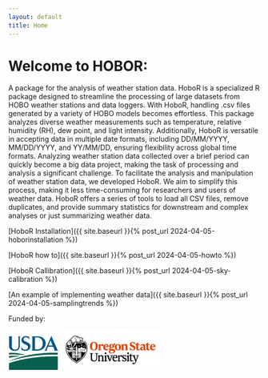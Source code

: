 ```yaml
---
layout: default
title: Home
---
```


 # Welcome to HOBOR:
  A package for the analysis of weather station data. HoboR is a specialized R package designed to streamline the processing of large datasets from HOBO weather stations and data loggers. With HoboR, handling .csv files generated by a variety of HOBO models becomes effortless. This package analyzes diverse weather measurements such as temperature, relative humidity (RH), dew point, and light intensity. Additionally, HoboR is versatile in accepting data in multiple date formats, including DD/MM/YYYY, MM/DD/YYYY, and YY/MM/DD, ensuring flexibility across global time formats. Analyzing weather station data collected over a brief period can quickly become a big data project, making the task of processing and analysis a significant challenge. To facilitate the analysis and manipulation of weather station data, we developed HoboR. We aim to simplify this process, making it less time-consuming for researchers and users of weather data. HoboR offers a series of tools to load all CSV files, remove duplicates, and provide summary statistics for downstream and complex analyses or just summarizing weather data.

[HoboR Installation]({{ site.baseurl }}{% post_url 2024-04-05-hoborinstallation %})

[HoboR how to]({{ site.baseurl }}{% post_url 2024-04-05-howto %})

[HoboR Callibration]({{ site.baseurl }}{% post_url 2024-04-05-sky-calibration %}) 

[An example of implementing weather data]({{ site.baseurl }}{% post_url 2024-04-05-samplingtrends %})

<p>Funded by:</p>
<img src="docs/USDA-logo.png" alt="USDA Logo" style="width: 100px;"/>
<img src="docs/osu-logo.png" alt="OSU Logo" style="width: 200px;"/>
